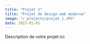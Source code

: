 ```yaml
---
title: "Projet 1"
title: "Projet de design web moderne"
image: "/_projects/projet_1.JPG"
date: 2023-01-01
---
```


Description de votre projet ici.
